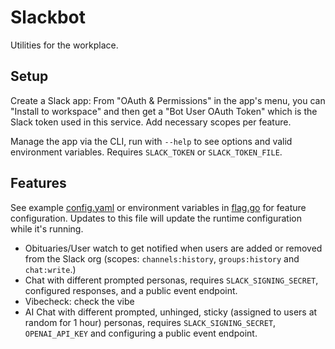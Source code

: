 # Slackbot

Utilities for the workplace.

## Setup

Create a Slack app: From "OAuth & Permissions" in the app's menu, you can "Install to workspace" and then get a "Bot User OAuth Token" which is the Slack token used in this service. Add necessary scopes per feature.

Manage the app via the CLI, run with `--help` to see options and valid environment variables. Requires `SLACK_TOKEN` or `SLACK_TOKEN_FILE`.

## Features

See example [config.yaml](./cmd/bot/config.yaml) or environment variables in [flag.go](./bot/config/flag.go) for feature configuration. Updates to this file will update the runtime configuration while it's running.

- Obituaries/User watch to get notified when users are added or removed from the Slack org (scopes: `channels:history`, `groups:history` and `chat:write`.)
- Chat with different prompted personas, requires `SLACK_SIGNING_SECRET`, configured responses, and a public event endpoint.
- Vibecheck: check the vibe
- AI Chat with different prompted, unhinged, sticky (assigned to users at random for 1 hour) personas, requires `SLACK_SIGNING_SECRET`, `OPENAI_API_KEY` and configuring a public event endpoint.
